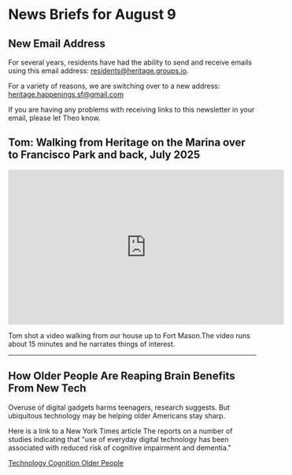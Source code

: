 # News Briefs for August 9

## New Email Address

For several years, residents have had the ability to send and receive emails using this email address: residents@heritage.groups.io.

For a variety of reasons, we are switching over to a new address: heritage.happenings.sf@gmail.com

If you are having any problems with receiving links to this newsletter in your email, please let Theo know.


## Tom: Walking from Heritage on the Marina over to Francisco Park and back, July 2025

<iframe width="560" height="315" src="https://www.youtube.com/embed/3GvNLyIai3w?si=QGQR8iR_6aQ_omEQ" title="YouTube video player" frameborder="0" allow="accelerometer; autoplay; clipboard-write; encrypted-media; gyroscope; picture-in-picture; web-share" referrerpolicy="strict-origin-when-cross-origin" allowfullscreen></iframe>

Tom shot a video walking from our house up to Fort Mason.The video runs about 15 minutes and he narrates things of interest.

***

## How Older People Are Reaping Brain Benefits From New Tech

Overuse of digital gadgets harms teenagers, research suggests. But ubiquitous technology may be helping older Americans stay sharp.

Here is a link to a New York Times article The reports on a number of studies indicating that "use of everyday digital technology has been associated with reduced risk of cognitive impairment and dementia."

[Technology Cognition Older People](https://www.nytimes.com/2025/08/09/health/technology-cognition-older-people.html?unlocked_article_code=1.dE8.IsXS.K9f6lsk3_id0&smid=url-share)